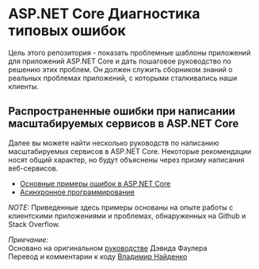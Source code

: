 ﻿# ASP.NET Core Диагностика типовых ошибок
Цель этого репозитория - показать проблемные шаблоны приложений для приложений ASP.NET Core и дать пошаговое руководство по решению этих проблем.
Он должен служить сборником знаний о реальных проблемах приложений, с которыми сталкивались наши клиенты.

## Распространенные ошибки при написании масштабируемых сервисов в ASP.NET Core

Далее вы можете найти несколько руководств по написанию масштабируемых сервисов в ASP.NET Core. Некоторые рекомендации носят общий характер, но будут объяснены через призму написания веб-сервисов.

- [Основные примеры ошибок в ASP.NET Core](AspNetCoreGuidance.md)
- [Асинхронное программирование](AsyncGuidance.md)

*NOTE:* Приведенные здесь примеры основаны на опыте работы с клиентскими приложениями и проблемах, обнаруженных на Github и Stack Overflow.

*Приечание:*  
Основано на оригинальном [руководстве](https://github.com/davidfowl/AspNetCoreDiagnosticScenarios.git) Дэвида Фаулера  
Перевод и комментарии к коду [Владимир Найденко](https://github.com/vlad-n-v)
